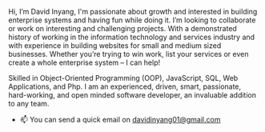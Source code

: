 Hi, I’m David Inyang, I'm passionate about growth and interested in building enterprise systems and having fun while doing it. I’m looking to collaborate or work on interesting and challenging projects. With a demonstrated history of working in the information technology and services industry and with experience in building websites for small and medium sized businesses.  Whether you’re trying to win work, list your services or even create a whole enterprise system – I can help! 

Skilled in Object-Oriented Programming (OOP), JavaScript, SQL, Web Applications, and Php. I am an experienced, driven, smart, passionate, hard-working, and open minded software developer, an invaluable addition to any team.


- 📫 You can send a quick email on davidinyang01@gmail.com

<!---
thedavidinyang/thedavidinyang is a ✨ special ✨ repository because its `README.md` (this file) appears on your GitHub profile.
You can click the Preview link to take a look at your changes.
--->
